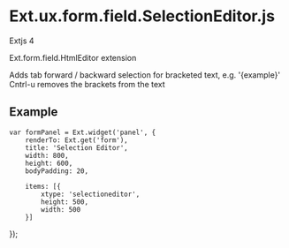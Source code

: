 # Ext.ux.form.field.SelectionEditor.js

Extjs 4 

Ext.form.field.HtmlEditor extension

Adds tab forward / backward selection for bracketed text, e.g. '{example}'
Cntrl-u removes the brackets from the text

## Example
	var formPanel = Ext.widget('panel', {
		renderTo: Ext.get('form'),
		title: 'Selection Editor',
		width: 800,
		height: 600,
		bodyPadding: 20,

		items: [{
			xtype: 'selectioneditor',
			height: 500,
			width: 500
		}]
});